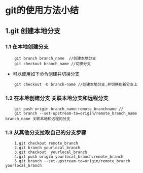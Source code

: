 # git的使用方法小结

## 1.git 创建本地分支

### 1.1 在本地创建分支

```git
    git branch branch_name  //创建本地分支
    git checkout branch_name //切换分支
```

- 可以使用如下命令创建并切换分支

```git
    git checkout -b branch-name //创建本地分支,并切换到新分支上
```

### 1.2 在本地创建分支 关联本地分支和远程分支

```git
    git push origin branch_name:remote_branchname //
    git branch --set-upstream-to=origin/remote_branch_name  branch_name 关联本地和远程的分支
```

### 1.3 从其他分支拉取自己的分支步骤

```git
    1.git checkout remote_branch
    2.git branch yourlocal_branch
    3.git checkout  yourlocal_branch
    4.git push origin yourlocal_branch:remote_branch
    5.git branch --set-upstream-to=origin/remote_branch yourlocal_branch
```

